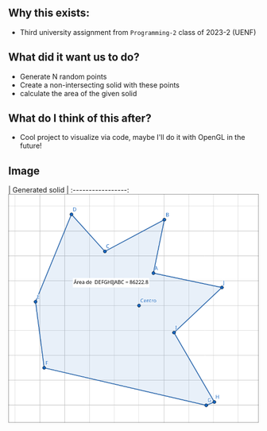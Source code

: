 ## Why this exists:

- Third university assignment from `Programming-2` class of 2023-2 (UENF)

## What did it want us to do?

- Generate N random points
- Create a non-intersecting solid with these points
- calculate the area of the given solid

## What do I think of this after?

- Cool project to visualize via code, maybe I'll do it with OpenGL in the future!

## Image

| Generated solid |
:-----------------:
![](https://raw.githubusercontent.com/MintzyG/MyMonoRepo/master/Univeristy/Programming/Graphics/Polygon/example1.png)
